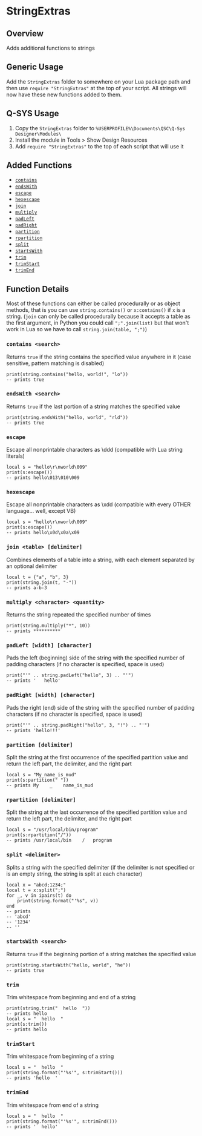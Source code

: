 # StringExtras

## Overview
Adds additional functions to strings

## Generic Usage
Add the `StringExtras` folder to somewhere on your Lua package path and then use `require "StringExtras"` at the top of your script. All strings will now have these new functions added to them.

## Q-SYS Usage
1. Copy the `StringExtras` folder to `%USERPROFILE%\Documents\QSC\Q-Sys Designer\Modules\`
2. Install the module in Tools > Show Design Resources
3. Add `require "StringExtras"` to the top of each script that will use it

## Added Functions
* [`contains`](#contains-search)
* [`endsWith`](#endswith-search)
* [`escape`](#escape)
* [`hexescape`](#hexescape)
* [`join`](#join-table-delimiter)
* [`multiply`](#multiply-character-quantity)
* [`padLeft`](#padleft-width-character)
* [`padRight`](#padright-width-character)
* [`partition`](#partition-delimiter)
* [`rpartition`](#rpartition-delimiter)
* [`split`](#split-delimiter)
* [`startsWith`](#startswith-search)
* [`trim`](#trim)
* [`trimStart`](#trimstart)
* [`trimEnd`](#trimend)

## Function Details

Most of these functions can either be called procedurally or as object methods, that is you can use `string.contains()` or `x:contains()` if `x` is a string. (`join` can only be called procedurally because it accepts a table as the first argument, in Python you could call `";".join(list)` but that won't work in Lua so we have to call `string.join(table, ";")`)


### `contains <search>`
Returns `true` if the string contains the specified value anywhere in it (case sensitive, pattern matching is disabled)

```
print(string.contains("hello, world!", "lo"))
-- prints true
```

### `endsWith <search>`
Returns `true` if the last portion of a string matches the specified value

```
print(string.endsWith("hello, world", "rld"))
-- prints true
```

### `escape`
Escape all nonprintable characters as \ddd (compatible with Lua string literals)

```
local s = "hello\r\nworld\009"
print(s:escape())
-- prints hello\013\010\009
```

### `hexescape`
Escape all nonprintable characters as \xdd (compatible with every OTHER language... well, except VB)

```
local s = "hello\r\nworld\009"
print(s:escape())
-- prints hello\x0d\x0a\x09
```

### `join <table> [delimiter]`
Combines elements of a table into a string, with each element separated by an optional delimiter

```
local t = {"a", "b", 3}
print(string.join(t, "-"))
-- prints a-b-3
```

### `multiply <character> <quantity>`
Returns the string repeated the specified number of times

```
print(string.multiply("*", 10))
-- prints **********
```

### `padLeft [width] [character]`
Pads the left (beginning) side of the string with the specified number of padding characters (if no character is specified, space is used)

```
print("'" .. string.padLeft("hello", 3) .. "'")
-- prints '   hello'
```

### `padRight [width] [character]`
Pads the right (end) side of the string with the specified number of padding characters (if no character is specified, space is used)

```
print("'" .. string.padRight("hello", 3, "!") .. "'")
-- prints 'hello!!!'
```

### `partition [delimiter]`
Split the string at the first occurrence of the specified partition value and return the left part, the delimiter, and the right part

```
local s = "My_name_is_mud"
print(s:partition(" "))
-- prints My    _    name_is_mud
```


### `rpartition [delimiter]`
Split the string at the last occurrence of the specified partition value and return the left part, the delimiter, and the right part

```
local s = "/usr/local/bin/program"
print(s:rpartition("/"))
-- prints /usr/local/bin    /   program
```

### `split <delimiter>`
Splits a string with the specified delimiter (if the delimiter is not specified or is an empty string, the string is split at each character)

```
local x = "abcd;1234;"
local t = x:split(";")
for _, v in ipairs(t) do
    print(string.format("'%s", v))
end
-- prints
-- 'abcd'
-- '1234'
-- ''
```

### `startsWith <search>`
Returns `true` if the beginning portion of a string matches the specified value

```
print(string.startsWith("hello, world", "he"))
-- prints true
```

### `trim`
Trim whitespace from beginning and end of a string

```
print(string.trim("  hello  "))
-- prints hello
local s = "  hello  "
print(s:trim())
-- prints hello
```

### `trimStart`
Trim whitespace from beginning of a string

```
local s = "  hello  "
print(string.format("'%s'", s:trimStart()))
-- prints 'hello  '
```

### `trimEnd`
Trim whitespace from end of a string

```
local s = "  hello  "
print(string.format("'%s'", s:trimEnd()))
-- prints '  hello'
```
